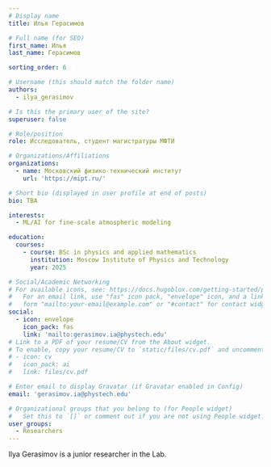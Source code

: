```yaml
---
# Display name
title: Илья Герасимов

# Full name (for SEO)
first_name: Илья
last_name: Герасимов

sorting_order: 6

# Username (this should match the folder name)
authors:
  - ilya_gerasimov

# Is this the primary user of the site?
superuser: false

# Role/position
role: Исследователь, студент магистратуры МФТИ

# Organizations/Affiliations
organizations:
  - name: Московский физико-технический институт
    url: 'https://mipt.ru/'

# Short bio (displayed in user profile at end of posts)
bio: TBA

interests:
  - ML/AI for fine-scale atmospheric modeling

education:
  courses:
    - course: BSc in physics and applied mathematics
      institution: Moscow Institute of Physics and Technology
      year: 2025

# Social/Academic Networking
# For available icons, see: https://docs.hugoblox.com/getting-started/page-builder/#icons
#   For an email link, use "fas" icon pack, "envelope" icon, and a link in the
#   form "mailto:your-email@example.com" or "#contact" for contact widget.
social:
  - icon: envelope
    icon_pack: fas
    link: 'mailto:gerasimov.ia@phystech.edu'
# Link to a PDF of your resume/CV from the About widget.
# To enable, copy your resume/CV to `static/files/cv.pdf` and uncomment the lines below.
# - icon: cv
#   icon_pack: ai
#   link: files/cv.pdf

# Enter email to display Gravatar (if Gravatar enabled in Config)
email: 'gerasimov.ia@phystech.edu'

# Organizational groups that you belong to (for People widget)
#   Set this to `[]` or comment out if you are not using People widget.
user_groups:
  - Researchers
---
```


Ilya Gerasimov is a junior researcher in the Lab.